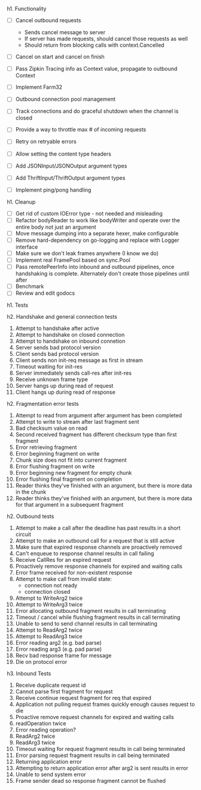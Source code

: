 h1. Functionality

- [ ] Cancel outbound requests
    - Sends cancel message to server
    - If server has made requests, should cancel those requests as well
    - Should return from blocking calls with context.Cancelled

- [ ] Cancel on start and cancel on finish
- [ ] Pass Zipkin Tracing info as Context value, propagate to outbound Context
- [ ] Implement Farm32
- [ ] Outbound connection pool management
- [ ] Track connections and do graceful shutdown when the channel is closed
- [ ] Provide a way to throttle max # of incoming requests
- [ ] Retry on retryable errors
- [ ] Allow setting the content type headers
- [ ] Add JSONInput/JSONOutput argument types
- [ ] Add ThriftInput/ThriftOutput argument types
- [ ] Implement ping/pong handling

h1. Cleanup

- [ ] Get rid of custom IOError type - not needed and misleading
- [ ] Refactor bodyReader to work like bodyWriter and operate over the entire body not just an argument
- [ ] Move message dumping into a separate hexer, make configurable
- [ ] Remove hard-dependency on go-logging and replace with Logger interface
- [ ] Make sure we don't leak frames anywhere (I know we do)
- [ ] Implement real FramePool based on sync.Pool
- [ ] Pass remotePeerInfo into inbound and outbound pipelines, once handshaking is complete.  Alternately don't create those pipelines until after 
- [ ] Benchmark
- [ ] Review and edit godocs 

h1. Tests

h2. Handshake and general connection tests

1. Attempt to handshake after active
2. Attempt to handshake on closed connection
3. Attempt to handshake on inbound connetion
4. Server sends bad protocol version
5. Client sends bad protocol version
5. Client sends non init-req message as first in stream
6. Timeout waiting for init-res
7. Server immediately sends call-res after init-res
8. Receive unknown frame type
9. Server hangs up during read of request
10. Client hangs up during read of response

h2. Fragmentation error tests

1. Attempt to read from argument after argument has been completed
2. Attempt to write to stream after last fragment sent
3. Bad checksum value on read
4. Second received fragment has different checksum type than first fragment
5. Error retrieving fragment
6. Error beginning fragment on write
7. Chunk size does not fit into current fragment
8. Error flushing fragment on write
9. Error beginning new fragment for empty chunk
10. Error flushing final fragment on completion
11. Reader thinks they've finished with an argument, but there is more data in the chunk
12. Reader thinks they've finished with an argument, but there is more data for that argument in a subsequent fragment


h2. Outbound tests

1. Attempt to make a call after the deadline has past results in a short circuit
2. Attempt to make an outbound call for a request that is still active
3. Make sure that expired response channels are proactively removed
4. Can't enqueue to response channel results in call failing
5. Receive CallRes for an expired request
6. Proactively remove response channels for expired and waiting calls
7. Error frame received for non-existent response
8. Attempt to make call from invalid state:
    * connection not ready
    * connection closed
9. Attempt to WriteArg2 twice
10. Attempt to WriteArg3 twice
11. Error allocating outbound fragment results in call terminating
12. Timeout / cancel while flushing fragment results in call terminating
13. Unable to send to send channel results in call terminating
14. Attempt to ReadArg2 twice
15. Attempt to ReadArg3 twice
16. Error reading arg2 (e.g. bad parse)
17. Error reading arg3 (e.g. pad parse)
18. Recv bad response frame for message
19. Die on protocol error

h3. Inbound Tests

1. Receive duplicate request id
2. Cannot parse first fragment for request
3. Receive continue request fragment for req that expired
4. Application not pulling request frames quickly enough causes request to die
5. Proactive remove request channels for expired and waiting calls
6. readOperation twice
7. Error reading operation?
8. ReadArg2 twice
9. ReadArg3 twice
10. Timeout waiting for request fragment results in call being terminated
11. Error parsing request fragment results in call being terminated
12. Returning application error
13. Attempting to return application error after arg2 is sent results in error
14. Unable to send system error 
15. Frame sender dead so response fragment cannot be flushed


